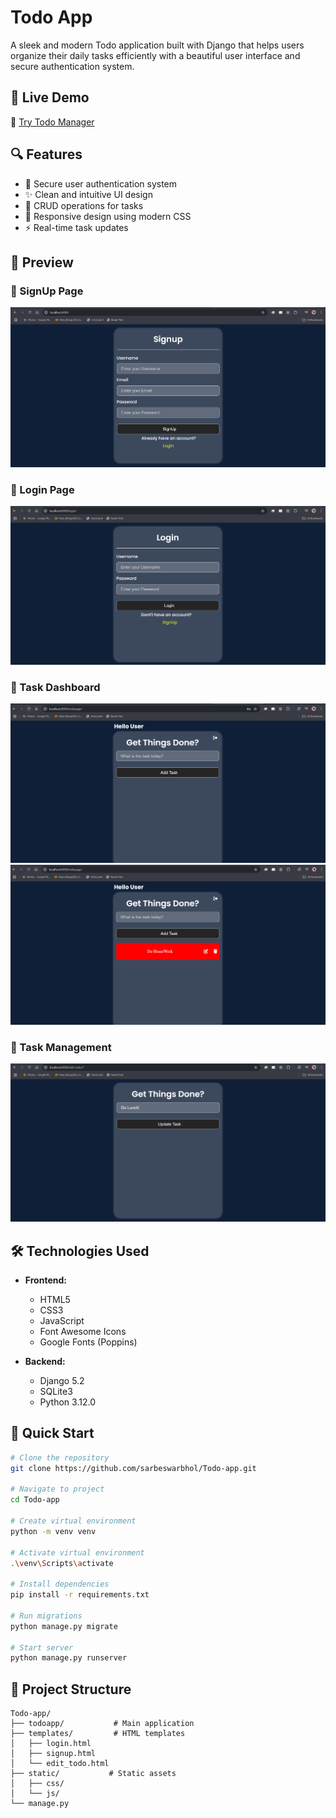 # Todo App

A sleek and modern Todo application built with Django that helps users organize their daily tasks efficiently with a beautiful user interface and secure authentication system.

## 🎯 Live Demo

🔗 [Try Todo Manager](url)

## 🔍 Features

* 🔐 Secure user authentication system
* ✨ Clean and intuitive UI design
* 📝 CRUD operations for tasks
* 🎨 Responsive design using modern CSS
* ⚡ Real-time task updates

## 📸 Preview

### 🔹 SignUp Page

![Login Preview](screenshots/signup.png)
### 🔹 Login Page

![Login Preview](screenshots/login.png)

### 🔹 Task Dashboard

![Dashboard Preview](screenshots/dashboard.png)
![Dashboard Preview](screenshots/dashboard1.png)

### 🔹 Task Management

![Task Management](screenshots/edit.png)

## 🛠️ Technologies Used

* **Frontend:**
  * HTML5
  * CSS3
  * JavaScript
  * Font Awesome Icons
  * Google Fonts (Poppins)

* **Backend:**
  * Django 5.2
  * SQLite3
  * Python 3.12.0

## 🚀 Quick Start

```bash
# Clone the repository
git clone https://github.com/sarbeswarbhol/Todo-app.git

# Navigate to project
cd Todo-app

# Create virtual environment
python -m venv venv

# Activate virtual environment
.\venv\Scripts\activate

# Install dependencies
pip install -r requirements.txt

# Run migrations
python manage.py migrate

# Start server
python manage.py runserver
```

## 📁 Project Structure

```
Todo-app/
├── todoapp/           # Main application
├── templates/         # HTML templates
│   ├── login.html
│   ├── signup.html
│   └── edit_todo.html
├── static/           # Static assets
│   ├── css/
│   └── js/
└── manage.py
```